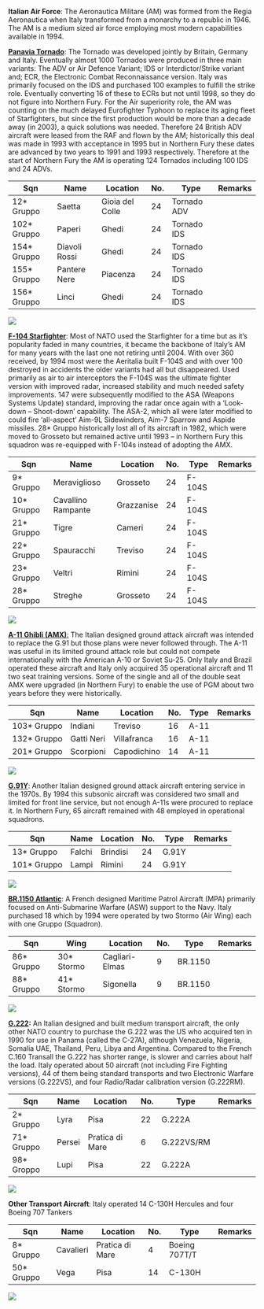 **Italian Air Force**: The Aeronautica Militare (AM) was formed from the
Regia Aeronautica when Italy transformed from a monarchy to a republic
in 1946. The AM is a medium sized air force employing most modern
capabilities available in 1994.

[**Panavia
Tornado**](https://en.wikipedia.org/wiki/Panavia_Tornado#Italian_Air_Force_\(Aeronautica_Militare\)):
The Tornado was developed jointly by Britain, Germany and Italy.
Eventually almost 1000 Tornados were produced in three main variants:
The ADV or Air Defence Variant; IDS or Interdictor/Strike variant and;
ECR, the Electronic Combat Reconnaissance version. Italy was primarily
focused on the IDS and purchased 100 examples to fulfill the strike
role. Eventually converting 16 of these to ECRs but not until 1998, so
they do not figure into Northern Fury. For the Air superiority role, the
AM was counting on the much delayed Eurofighter Typhoon to replace its
aging fleet of Starfighters, but since the first production would be
more than a decade away (in 2003), a quick solutions was needed.
Therefore 24 British ADV aircraft were leased from the RAF and flown by
the AM; historically this deal was made in 1993 with acceptance in 1995
but in Northern Fury these dates are advanced by two years to 1991 and
1993 respectively. Therefore at the start of Northern Fury the AM is
operating 124 Tornados including 100 IDS and 24
ADVs.

| Sqn          | Name          | Location        | No. | Type        | Remarks |
| ------------ | ------------- | --------------- | --- | ----------- | ------- |
| 12\* Gruppo  | Saetta        | Gioia del Colle | 24  | Tornado ADV |         |
| 102\* Gruppo | Paperi        | Ghedi           | 24  | Tornado IDS |         |
| 154\* Gruppo | Diavoli Rossi | Ghedi           | 24  | Tornado IDS |         |
| 155\* Gruppo | Pantere Nere  | Piacenza        | 24  | Tornado IDS |         |
| 156\* Gruppo | Linci         | Ghedi           | 24  | Tornado IDS |         |

![](/assets/images/nato/it/air/image1.jpg)

[**F-104
Starfighter**](https://en.wikipedia.org/wiki/Lockheed_F-104_Starfighter):
Most of NATO used the Starfighter for a time but as it’s popularity
faded in many countries, it became the backbone of Italy’s AM for many
years with the last one not retiring until 2004. With over 360 received,
by 1994 most were the Aeritalia built F-104S and with over 100 destroyed
in accidents the older variants had all but disappeared. Used primarily
as air to air interceptors the F-104S was the ultimate fighter version
with improved radar, increased stability and much needed safety
improvements. 147 were subsequently modified to the ASA (Weapons Systems
Update) standard, improving the radar once again with a ‘Look-down –
Shoot-down’ capability. The ASA-2, which all were later modified to
could fire ‘all-aspect’ Aim-9L Sidewinders, Aim-7 Sparrow and Aspide
missiles. 28\* Gruppo historically lost all of its aircraft in 1982,
which were moved to Grosseto but remained active until 1993 – in
Northern Fury this squadron was re-equipped with F-104s instead of
adopting the
AMX.

| Sqn         | Name               | Location   | No. | Type   | Remarks |
| ----------- | ------------------ | ---------- | --- | ------ | ------- |
| 9\* Gruppo  | Meraviglioso       | Grosseto   | 24  | F-104S |         |
| 10\* Gruppo | Cavallino Rampante | Grazzanise | 24  | F-104S |         |
| 21\* Gruppo | Tigre              | Cameri     | 24  | F-104S |         |
| 22\* Gruppo | Spauracchi         | Treviso    | 24  | F-104S |         |
| 23\* Gruppo | Veltri             | Rimini     | 24  | F-104S |         |
| 28\* Gruppo | Streghe            | Grosseto   | 24  | F-104S |         |

![](/assets/images/nato/it/air/image2.jpg)

[**A-11 Ghibli
(AMX)**:](https://en.wikipedia.org/wiki/AMX_International_AMX) The
Italian designed ground attack aircraft was intended to replace the G.91
but those plans were never followed through. The A-11 was useful in its
limited ground attack role but could not compete internationally with
the American A-10 or Soviet Su-25. Only Italy and Brazil operated these
aircraft and Italy only acquired 35 operational aircraft and 11 two seat
training versions. Some of the single and all of the double seat AMX
were upgraded (in Northern Fury) to enable the use of PGM about two
years before they were historically.

| Sqn          | Name       | Location    | No. | Type | Remarks |
| ------------ | ---------- | ----------- | --- | ---- | ------- |
| 103\* Gruppo | Indiani    | Treviso     | 16  | A-11 |         |
| 132\* Gruppo | Gatti Neri | Villafranca | 16  | A-11 |         |
| 201\* Gruppo | Scorpioni  | Capodichino | 14  | A-11 |         |

![](/assets/images/nato/it/air/image3.jpg)

[**G.91Y**](https://en.wikipedia.org/wiki/Fiat_G.91Y): Another Italian
designed ground attack aircraft entering service in the 1970s. By 1994
this subsonic aircraft was considered two small and limited for front
line service, but not enough A-11s were procured to replace it. In
Northern Fury, 65 aircraft remained with 48 employed in operational
squadrons.

| Sqn          | Name   | Location | No. | Type  | Remarks |
| ------------ | ------ | -------- | --- | ----- | ------- |
| 13\* Gruppo  | Falchi | Brindisi | 24  | G.91Y |         |
| 101\* Gruppo | Lampi  | Rimini   | 24  | G.91Y |         |

![](/assets/images/nato/it/air/image4.jpg)

[**BR.1150
Atlantic**](https://en.wikipedia.org/wiki/Bréguet_1150_Atlantic): A
French designed Maritime Patrol Aircraft (MPA) primarily focused on
Anti-Submarine Warfare (ASW) support to the Navy. Italy purchased 18
which by 1994 were operated by two Stormo (Air Wing) each with one
Gruppo (Squadron).

| Sqn         | Wing        | Location       | No. | Type    | Remarks |
| ----------- | ----------- | -------------- | --- | ------- | ------- |
| 86\* Gruppo | 30\* Stormo | Cagliari-Elmas | 9   | BR.1150 |         |
| 88\* Gruppo | 41\* Stormo | Sigonella      | 9   | BR.1150 |         |

![](/assets/images/nato/it/air/image5.jpg)

**[G.222](https://en.wikipedia.org/wiki/Aeritalia_G.222):** An Italian
designed and built medium transport aircraft, the only other NATO
country to purchase the G.222 was the US who acquired ten in 1990 for
use in Panama (called the C-27A), although Venezuela, Nigeria, Somalia
UAE, Thailand, Peru, Libya and Argentina. Compared to the French C.160
Transall the G.222 has shorter range, is slower and carries about half
the load. Italy operated about 50 aircraft (not including Fire Fighting
versions), 44 of them being standard transports and two Electronic
Warfare versions (G.222VS), and four Radio/Radar calibration version
(G.222RM).

| Sqn         | Name   | Location        | No. | Type       | Remarks |
| ----------- | ------ | --------------- | --- | ---------- | ------- |
| 2\* Gruppo  | Lyra   | Pisa            | 22  | G.222A     |         |
| 71\* Gruppo | Persei | Pratica di Mare | 6   | G.222VS/RM |         |
| 98\* Groppo | Lupi   | Pisa            | 22  | G.222A     |         |

![](/assets/images/nato/it/air/image6.jpg)

**Other Transport Aircraft**: Italy operated 14 C-130H Hercules and four
Boeing 707
Tankers

| Sqn         | Name      | Location        | No. | Type          | Remarks |
| ----------- | --------- | --------------- | --- | ------------- | ------- |
| 8\* Gruppo  | Cavalieri | Pratica di Mare | 4   | Boeing 707T/T |         |
| 50\* Gruppo | Vega      | Pisa            | 14  | C-130H        |         |

![](/assets/images/nato/it/air/image7.jpg)
